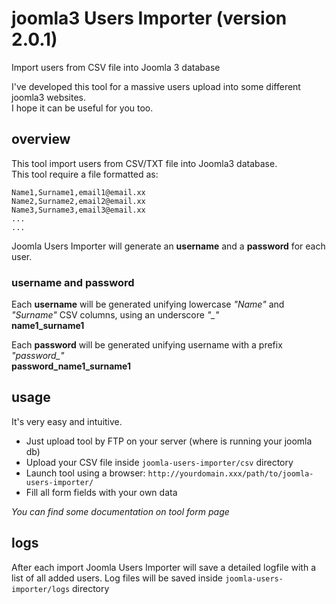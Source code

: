 # joomla3 Users Importer (version 2.0.1)
Import users from CSV file into Joomla 3 database

I've developed this tool for a massive users upload into some different joomla3 websites.<br>
I hope it can be useful for you too.<br>

## overview
This tool import users from CSV/TXT file into Joomla3 database.<br>
This tool require a file formatted as:
```
Name1,Surname1,email1@email.xx
Name2,Surname2,email2@email.xx
Name3,Surname3,email3@email.xx
...
...
```
Joomla Users Importer will generate an **username** and a **password** for each user.

### username and password
Each **username** will be generated unifying lowercase *"Name"* and *"Surname"* CSV columns, using an underscore *"_"*<br>
**name1_surname1**

Each **password** will be generated unifying username with a prefix *"password_"*<br>
**password_name1_surname1**

## usage

It's very easy and intuitive. 

* Just upload tool by FTP on your server (where is running your joomla db)
* Upload your CSV file inside `joomla-users-importer/csv` directory
* Launch tool using a browser: `http://yourdomain.xxx/path/to/joomla-users-importer/`
* Fill all form fields with your own data

*You can find some documentation on tool form page*

## logs
After each import Joomla Users Importer will save a detailed logfile with a list of all added users. Log files will be saved inside `joomla-users-importer/logs` directory

